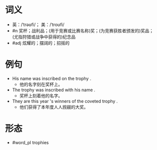 # 词义
- 英：/ˈtrəʊfi/； 美：/ˈtroʊfi/
- #n 奖杯；战利品；(用于竞赛或比赛名称)奖；(为竞赛获胜者颁发的)奖品；(尤指狩猎或战争中获得的)纪念品
- #adj 炫耀的；摆阔的；招摇的
# 例句
- His name was inscribed on the trophy .
	- 他的名字刻在奖杯上。
- The trophy was inscribed with his name .
	- 奖杯上刻着他的名字。
- They are this year 's winners of the coveted trophy .
	- 他们获得了本年度人人觊觎的大奖。
# 形态
- #word_pl trophies
